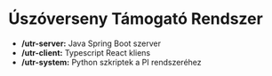 # Úszóverseny Támogató Rendszer

 - **/utr-server:** Java Spring Boot szerver
 - **/utr-client:** Typescript React kliens
 - **/utr-system:** Python szkriptek a PI rendszeréhez
